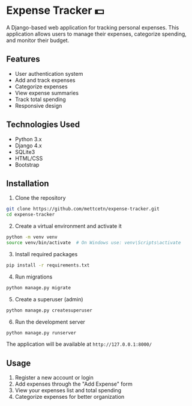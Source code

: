 # Expense Tracker 💵

A Django-based web application for tracking personal expenses. This application allows users to manage their expenses, categorize spending, and monitor their budget.

## Features

-   User authentication system
-   Add and track expenses
-   Categorize expenses
-   View expense summaries
-   Track total spending
-   Responsive design

## Technologies Used

-   Python 3.x
-   Django 4.x
-   SQLite3
-   HTML/CSS
-   Bootstrap

## Installation

1. Clone the repository

```bash
git clone https://github.com/mettcetn/expense-tracker.git
cd expense-tracker
```

2. Create a virtual environment and activate it

```bash
python -m venv venv
source venv/bin/activate  # On Windows use: venv\Scripts\activate
```

3. Install required packages

```bash
pip install -r requirements.txt
```

4. Run migrations

```bash
python manage.py migrate
```

5. Create a superuser (admin)

```bash
python manage.py createsuperuser
```

6. Run the development server

```bash
python manage.py runserver
```

The application will be available at `http://127.0.0.1:8000/`

## Usage

1. Register a new account or login
2. Add expenses through the "Add Expense" form
3. View your expenses list and total spending
4. Categorize expenses for better organization
